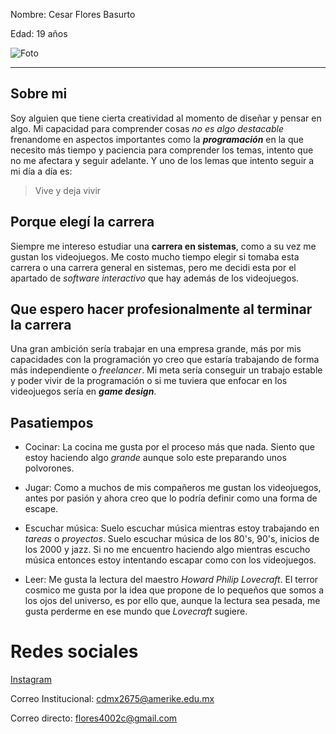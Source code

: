 Nombre: Cesar Flores Basurto

Edad: 19 años


![Foto](/e/Lenguajes_Interpretados_3Dev/IMG_5765.jpg)


---

  ## Sobre mi

Soy alguien que tiene cierta creatividad al momento de diseñar y pensar en algo. Mi capacidad para comprender cosas _no es algo destacable_ frenandome en aspectos importantes como la **_programación_** en la que necesito más tiempo y paciencia para comprender los temas, intento que no me afectara y seguir adelante. Y uno de los lemas que intento seguir a mi día a día es:

>Vive y deja vivir

## Porque elegí la carrera

Siempre me intereso estudiar una **carrera en sistemas**, como a su vez me gustan los videojuegos. Me costo mucho tiempo elegir si tomaba esta carrera o una carrera general en sistemas, pero me decidi esta por el apartado de _software interactivo_ que hay además de los videojuegos.

## Que espero hacer profesionalmente al terminar la carrera

Una gran ambición sería trabajar en una empresa grande, más por mis capacidades con la programación yo creo que estaría trabajando de forma más independiente o _freelancer_. Mi meta sería conseguir un trabajo estable y poder vivir de la programación o si me tuviera que enfocar en los videojuegos sería en **_game design_**.

## Pasatiempos

- Cocinar: La cocina me gusta por el proceso más que nada. Siento que estoy haciendo algo _grande_ aunque solo este preparando unos polvorones.

- Jugar: Como a muchos de mis compañeros me gustan los videojuegos, antes por pasión y ahora creo que lo podría definir como una forma de escape.

- Escuchar música: Suelo escuchar música mientras estoy trabajando en _tareas_ o _proyectos_. Suelo escuchar música de los 80's, 90's, inicios de los 2000 y jazz. Si no me encuentro haciendo algo mientras escucho música entonces estoy intentando escapar como con los videojuegos.

- Leer: Me gusta la lectura del maestro _Howard Philip Lovecraft_. El terror cosmico me gusta por la idea que propone de lo pequeños que somos a los ojos del universo, es por ello que, aunque la lectura sea pesada, me gusta perderme en ese mundo que *Lovecraft* sugiere.

# Redes sociales

[Instagram](https://www.instagram.com/cesar_f1ores/)

Correo Institucional: cdmx2675@amerike.edu.mx

Correo directo: flores4002c@gmail.com